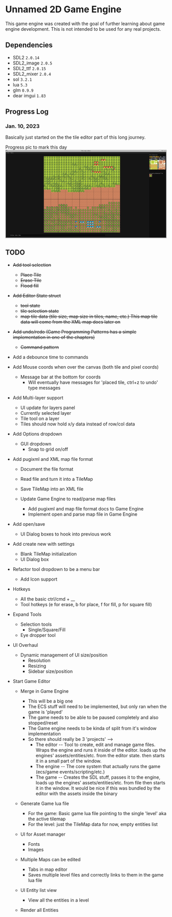 # Unnamed 2D Game Engine

This game engine was created with the goal of further learning about game engine development. This is not intended to be used for any real projects.


## Dependencies

- SDL2 `2.0.14`
- SDL2_image `2.0.5`
- SDL2_ttf `2.0.15`
- SDL2_mixer `2.0.4`
- sol `3.2.1`
- lua `5.3`
- glm `0.9.9`
- dear imgui `1.83`

## Progress Log

### Jan. 10, 2023

Basically just started on the the tile editor part of this long journey.

Progress pic to mark this day
![First Progress Pic](/screenshots/progress-2023-01-10.png)


## TODO

- ~~Add tool selection~~
  - ~~Place Tile~~
  - ~~Erase Tile~~
  - ~~Flood fill~~
- ~~Add Editor State struct~~
  - ~~tool state~~
  - ~~tile selection state~~
  - ~~map tile data (tile size, map size in tiles, name, etc.)
      This map tile data will come from the XML map docs later on~~

- ~~Add undo/redo (Game Programming Patterns has a simple implementation in one of the chapters)~~
  - ~~Command pattern~~
- Add a debounce time to commands
- Add Mouse coords when over the canvas (both tile and pixel coords)
  - Message bar at the bottom for coords
    - Will eventually have messages for 'placed tile, ctrl+z to undo' type messages
- Add Multi-layer support
  - UI update for layers panel
  - Currently selected layer
  - Tile tool on a layer
  - Tiles should now hold x/y data instead of row/col data
- Add Options dropdown
  - GUI dropdown
    - Snap to grid on/off
- Add pugixml and XML map file format
  - Document the file format
  - Read file and turn it into a TileMap
  - Save TileMap into an XML file

  - Update Game Engine to read/parse map files
    - Add pugixml and map file format docs to Game Engine
    - Implement open and parse map file in Game Engine

- Add open/save
  - UI Dialog boxes to hook into previous work
- Add create new with settings
  - Blank TileMap initialization
  - UI Dialog box

- Refactor tool dropdown to be a menu bar
  - Add Icon support

- Hotkeys
  - All the basic ctrl/cmd + __
  - Tool hotkeys (e for erase, b for place, f for fill, p for square fill)

- Expand Tools
  - Selection tools
    - Single/Square/Fill
  - Eye dropper tool

- UI Overhaul
  - Dynamic management of UI size/position
    - Resolution
    - Resizing
    - Sidebar size/position





- Start Game Editor
  - Merge in Game Engine
    - This will be a big one
    - The ECS stuff will need to be implemented, but only ran when the game is 'played'
    - The game needs to be able to be paused completely and also stopped/reset
    - The Game engine needs to be kinda of split from it's window implementation
    - So there should really be 3 'projects' -->
      - The editor -- Tool to create, edit and manage game files. Wraps the engine and runs it inside of the editor. loads up the
                    engines' assets/entities/etc. from the editor state. then starts it in a small part of the window.
      - The engine -- The core system that actually runs the game (ecs/game events/scripting/etc.)
      - The game   -- Creates the SDL stuff, passes it to the engine, loads up the engines' assets/entities/etc. from file then
                    starts it in the window. It would be nice if this was bundled by the editor with the assets inside the binary

  - Generate Game lua file
    - For the game: Basic game lua file pointing to the single 'level' aka the active tilemap
    - For the level: just the TileMap data for now, empty entities list
  - UI for Asset manager
    - Fonts
    - Images
  - Multiple Maps can be edited
    - Tabs in map editor
    - Saves multiple level files and correctly links to them in the game lua file
  - UI Entity list view
    - View all the entities in a level
  - Render all Entities
